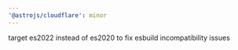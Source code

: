 ```yaml
---
'@astrojs/cloudflare': minor
---
```


target es2022 instead of es2020 to fix esbuild incompatibility issues

